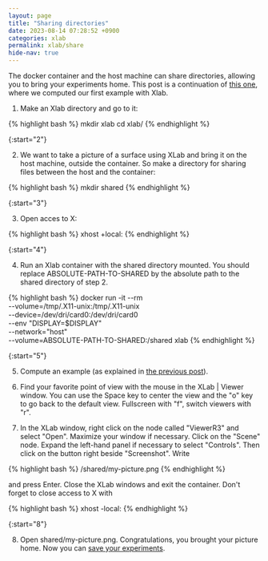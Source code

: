 ```yaml
---
layout: page
title: "Sharing directories"
date: 2023-08-14 07:28:52 +0900
categories: xlab
permalink: xlab/share
hide-nav: true
---
```


The docker container and the host machine can share directories, allowing you to bring your experiments home.
This post is a continuation of [this one][catenoid], where we computed our first example with Xlab.

1. Make an Xlab directory and go to it:

{% highlight bash %}
mkdir xlab
cd xlab/
{% endhighlight %}

{:start="2"}

2. We want to take a picture of a surface using XLab and bring it on the host machine, outside the container. So make a directory for sharing files between the host and the container:

{% highlight bash %}
mkdir shared
{% endhighlight %}

{:start="3"}

3. Open acces to X:

{% highlight bash %}
xhost +local:
{% endhighlight %}

{:start="4"}

4. Run an Xlab container with the shared directory mounted. You should replace ABSOLUTE-PATH-TO-SHARED by the absolute path to the shared directory of step 2.

{% highlight bash %}
docker run -it --rm \
--volume=/tmp/.X11-unix:/tmp/.X11-unix \
--device=/dev/dri/card0:/dev/dri/card0 \
--env "DISPLAY=$DISPLAY" \
--network="host" \
--volume=ABSOLUTE-PATH-TO-SHARED:/shared xlab
{% endhighlight %}

{:start="5"}

5. Compute an example (as explained in [the previous post][catenoid]).

6. Find your favorite point of view with the mouse in the XLab \| Viewer window. You can use the Space key to center the view and the "o" key to go back to the default view. Fullscreen with "f", switch viewers with "r".

7. In the XLab window, right click on the node called "ViewerR3" and select "Open". Maximize your window if necessary.
   Click on the "Scene" node. Expand the left-hand panel if necessary to select "Controls". Then click on the button right beside "Screenshot".
   Write

{% highlight bash %}
/shared/my-picture.png
{% endhighlight %}

and press Enter.
Close the XLab windows and exit the container. Don't forget to close access to X with

{% highlight bash %}
xhost -local:
{% endhighlight %}

{:start="8"}

8. Open shared/my-picture.png. Congratulations, you brought your picture home. Now you can [save your experiments][save].

[catenoid]: /xlab/catenoid
[save]: /xlab/read
